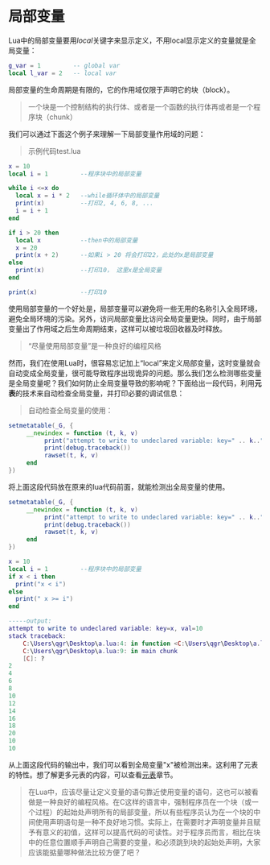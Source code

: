 # 局部变量

Lua中的局部变量要用*local*关键字来显示定义，不用local显示定义的变量就是全局变量：

```lua
g_var = 1         -- global var
local l_var = 2   -- local var
```

局部变量的生命周期是有限的，它的作用域仅限于声明它的块（block）。

>一个块是一个控制结构的执行体、或者是一个函数的执行体再或者是一个程序块（chunk）

我们可以通过下面这个例子来理解一下局部变量作用域的问题：

> 示例代码test.lua

```lua
x = 10
local i = 1         --程序块中的局部变量

while i <=x do
  local x = i * 2   --while循环体中的局部变量
  print(x)          --打印2, 4, 6, 8, ...
  i = i + 1
end

if i > 20 then
  local x           --then中的局部变量
  x = 20
  print(x + 2)      --如果i > 20 将会打印22，此处的x是局部变量
else
  print(x)          --打印10， 这里x是全局变量
end

print(x)            --打印10
```

使用局部变量的一个好处是，局部变量可以避免将一些无用的名称引入全局环境，避免全局环境的污染。另外，访问局部变量比访问全局变量更快。同时，由于局部变量出了作用域之后生命周期结束，这样可以被垃圾回收器及时释放。

>“尽量使用局部变量”是一种良好的编程风格

然而，我们在使用Lua时，很容易忘记加上“local”来定义局部变量，这时变量就会自动变成全局变量，很可能导致程序出现诡异的问题。那么我们怎么检测哪些变量是全局变量呢？我们如何防止全局变量导致的影响呢？下面给出一段代码，利用**元表**的技术来自动检查全局变量，并打印必要的调试信息：

> 自动检查全局变量的使用：

```lua
setmetatable(_G, {
     __newindex = function (t, k, v)
          print("attempt to write to undeclared variable: key=" .. k..", val="..v)
          print(debug.traceback())
          rawset(t, k, v)
     end
})
```

将上面这段代码放在原来的lua代码前面，就能检测出全局变量的使用。

```lua
setmetatable(_G, {
     __newindex = function (t, k, v)
          print("attempt to write to undeclared variable: key=" .. k..", val="..v)
          print(debug.traceback())
          rawset(t, k, v)
     end
})

x = 10
local i = 1         --程序块中的局部变量
if x < i then
  print("x < i")
else
  print(" x >= i")
end

-----output:
attempt to write to undeclared variable: key=x, val=10
stack traceback:
	C:\Users\qgr\Desktop\a.lua:4: in function <C:\Users\qgr\Desktop\a.lua:2>
	C:\Users\qgr\Desktop\a.lua:9: in main chunk
	[C]: ?
2
4
6
8
10
12
14
16
18
20
10
10
 ```

从上面这段代码的输出中，我们可以看到全局变量"x"被检测出来。这利用了元表的特性。想了解更多元表的内容，可以查看[元表](/lua/metatable.md)章节。

>在Lua中，应该尽量让定义变量的语句靠近使用变量的语句，这也可以被看做是一种良好的编程风格。在C这样的语言中，强制程序员在一个块（或一个过程）的起始处声明所有的局部变量，所以有些程序员认为在一个块的中间使用声明语句是一种不良好地习惯。实际上，在需要时才声明变量并且赋予有意义的初值，这样可以提高代码的可读性。对于程序员而言，相比在块中的任意位置顺手声明自己需要的变量，和必须跳到块的起始处声明，大家应该能掂量哪种做法比较方便了吧？
